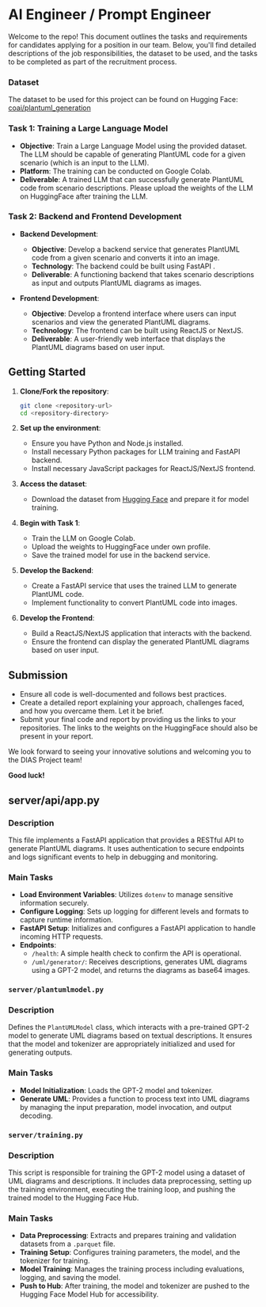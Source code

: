 # AI Engineer / Prompt Engineer

Welcome to the repo! This document outlines the tasks and requirements for candidates applying for a position in our team. Below, you'll find detailed descriptions of the job responsibilities, the dataset to be used, and the tasks to be completed as part of the recruitment process.

### Dataset

The dataset to be used for this project can be found on Hugging Face:
[coai/plantuml_generation](https://huggingface.co/datasets/coai/plantuml_generation)

### Task 1: Training a Large Language Model

- **Objective**: Train a Large Language Model using the provided dataset. The LLM should be capable of generating PlantUML code for a given scenario (which is an input to the LLM).
- **Platform**: The training can be conducted on Google Colab.
- **Deliverable**: A trained LLM that can successfully generate PlantUML code from scenario descriptions. Please upload the weights of the LLM on HuggingFace after training the LLM.

### Task 2: Backend and Frontend Development

- **Backend Development**:
  - **Objective**: Develop a backend service that generates PlantUML code from a given scenario and converts it into an image.
  - **Technology**: The backend could be built using FastAPI .
  - **Deliverable**: A functioning backend that takes scenario descriptions as input and outputs PlantUML diagrams as images.

- **Frontend Development**:
  - **Objective**: Develop a frontend interface where users can input scenarios and view the generated PlantUML diagrams.
  - **Technology**: The frontend can be built using ReactJS or NextJS.
  - **Deliverable**: A user-friendly web interface that displays the PlantUML diagrams based on user input.

## Getting Started

1. **Clone/Fork the repository**:
    ```bash
    git clone <repository-url>
    cd <repository-directory>
    ```

2. **Set up the environment**:
    - Ensure you have Python and Node.js installed.
    - Install necessary Python packages for LLM training and FastAPI backend.
    - Install necessary JavaScript packages for ReactJS/NextJS frontend.
      
3. **Access the dataset**:
    - Download the dataset from [Hugging Face](https://huggingface.co/datasets/coai/plantuml_generation) and prepare it for model training.

4. **Begin with Task 1**:
    - Train the LLM on Google Colab.
    - Upload the weights to HuggingFace under own profile.
    - Save the trained model for use in the backend service.

5. **Develop the Backend**:
    - Create a FastAPI service that uses the trained LLM to generate PlantUML code.
    - Implement functionality to convert PlantUML code into images.

6. **Develop the Frontend**:
    - Build a ReactJS/NextJS application that interacts with the backend.
    - Ensure the frontend can display the generated PlantUML diagrams based on user input.

## Submission

- Ensure all code is well-documented and follows best practices.
- Create a detailed report explaining your approach, challenges faced, and how you overcame them. Let it be brief.
- Submit your final code and report by providing us the links to your repositories. The links to the weights on the HuggingFace should also be present in your report.

We look forward to seeing your innovative solutions and welcoming you to the DIAS Project team!

**Good luck!**



## server/api/app.py

### Description
This file implements a FastAPI application that provides a RESTful API to generate PlantUML diagrams. It uses authentication to secure endpoints and logs significant events to help in debugging and monitoring.

### Main Tasks
- **Load Environment Variables**: Utilizes `dotenv` to manage sensitive information securely.
- **Configure Logging**: Sets up logging for different levels and formats to capture runtime information.
- **FastAPI Setup**: Initializes and configures a FastAPI application to handle incoming HTTP requests.
- **Endpoints**:
  - `/health`: A simple health check to confirm the API is operational.
  - `/uml/generator/`: Receives descriptions, generates UML diagrams using a GPT-2 model, and returns the diagrams as base64 images.


### `server/plantumlmodel.py`

### Description
Defines the `PlantUMLModel` class, which interacts with a pre-trained GPT-2 model to generate UML diagrams based on textual descriptions. It ensures that the model and tokenizer are appropriately initialized and used for generating outputs.

### Main Tasks
- **Model Initialization**: Loads the GPT-2 model and tokenizer.
- **Generate UML**: Provides a function to process text into UML diagrams by managing the input preparation, model invocation, and output decoding.


### `server/training.py`


### Description
This script is responsible for training the GPT-2 model using a dataset of UML diagrams and descriptions. It includes data preprocessing, setting up the training environment, executing the training loop, and pushing the trained model to the Hugging Face Hub.

### Main Tasks
- **Data Preprocessing**: Extracts and prepares training and validation datasets from a `.parquet` file.
- **Training Setup**: Configures training parameters, the model, and the tokenizer for training.
- **Model Training**: Manages the training process including evaluations, logging, and saving the model.
- **Push to Hub**: After training, the model and tokenizer are pushed to the Hugging Face Model Hub for accessibility.
